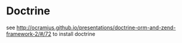 # Doctrine

see http://ocramius.github.io/presentations/doctrine-orm-and-zend-framework-2/#/72 to install doctrine 

